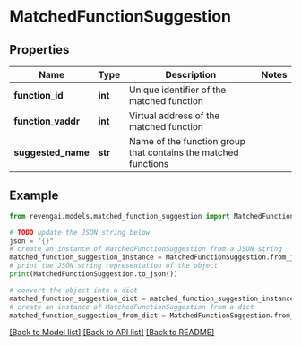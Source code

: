 # MatchedFunctionSuggestion


## Properties

Name | Type | Description | Notes
------------ | ------------- | ------------- | -------------
**function_id** | **int** | Unique identifier of the matched function | 
**function_vaddr** | **int** | Virtual address of the matched function | 
**suggested_name** | **str** | Name of the function group that contains the matched functions | 

## Example

```python
from revengai.models.matched_function_suggestion import MatchedFunctionSuggestion

# TODO update the JSON string below
json = "{}"
# create an instance of MatchedFunctionSuggestion from a JSON string
matched_function_suggestion_instance = MatchedFunctionSuggestion.from_json(json)
# print the JSON string representation of the object
print(MatchedFunctionSuggestion.to_json())

# convert the object into a dict
matched_function_suggestion_dict = matched_function_suggestion_instance.to_dict()
# create an instance of MatchedFunctionSuggestion from a dict
matched_function_suggestion_from_dict = MatchedFunctionSuggestion.from_dict(matched_function_suggestion_dict)
```
[[Back to Model list]](../README.md#documentation-for-models) [[Back to API list]](../README.md#documentation-for-api-endpoints) [[Back to README]](../README.md)


